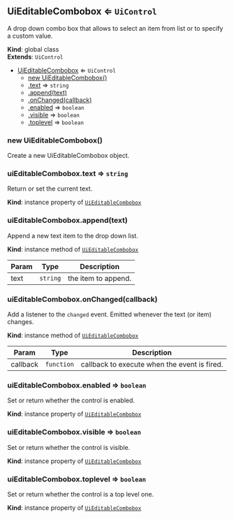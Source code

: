
<a id="uieditablecombobox"></a>
## UiEditableCombobox ⇐ <code>UiControl</code>
A drop down combo box that allows to select an item from list or to specify a custom
value.

**Kind**: global class  
**Extends**: <code>UiControl</code>  

* [UiEditableCombobox](#UiEditableCombobox) ⇐ <code>UiControl</code>
    * [new UiEditableCombobox()](#new_UiEditableCombobox_new)
    * [.text](#UiEditableCombobox_text) ⇒ <code>string</code>
    * [.append(text)](#UiEditableCombobox_append)
    * [.onChanged(callback)](#UiEditableCombobox_onChanged)
    * [.enabled](#UiEditableCombobox_enabled) ⇒ <code>boolean</code>
    * [.visible](#UiEditableCombobox_visible) ⇒ <code>boolean</code>
    * [.toplevel](#UiEditableCombobox_toplevel) ⇒ <code>boolean</code>


<a id="new_uieditablecombobox_new"></a>
### new UiEditableCombobox()
Create a new UiEditableCombobox object.


<a id="uieditablecombobox_text"></a>
### uiEditableCombobox.text ⇒ <code>string</code>
Return or set the current text.

**Kind**: instance property of [<code>UiEditableCombobox</code>](#UiEditableCombobox)  

<a id="uieditablecombobox_append"></a>
### uiEditableCombobox.append(text)
Append a new text item to the drop down list.

**Kind**: instance method of [<code>UiEditableCombobox</code>](#UiEditableCombobox)  

| Param | Type | Description |
| --- | --- | --- |
| text | <code>string</code> | the item to append. |


<a id="uieditablecombobox_onchanged"></a>
### uiEditableCombobox.onChanged(callback)
Add a listener to the `changed` event. Emitted whenever the text (or item) changes.

**Kind**: instance method of [<code>UiEditableCombobox</code>](#UiEditableCombobox)  

| Param | Type | Description |
| --- | --- | --- |
| callback | <code>function</code> | callback to execute when the event is fired. |


<a id="uieditablecombobox_enabled"></a>
### uiEditableCombobox.enabled ⇒ <code>boolean</code>
Set or return whether the control is enabled.

**Kind**: instance property of [<code>UiEditableCombobox</code>](#UiEditableCombobox)  

<a id="uieditablecombobox_visible"></a>
### uiEditableCombobox.visible ⇒ <code>boolean</code>
Set or return whether the control is visible.

**Kind**: instance property of [<code>UiEditableCombobox</code>](#UiEditableCombobox)  

<a id="uieditablecombobox_toplevel"></a>
### uiEditableCombobox.toplevel ⇒ <code>boolean</code>
Set or return whether the control is a top level one.

**Kind**: instance property of [<code>UiEditableCombobox</code>](#UiEditableCombobox)  
